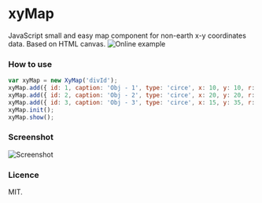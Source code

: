 # xyMap
JavaScript small and easy map component for non-earth x-y coordinates data. Based on HTML canvas.
![Online example](https://jsfiddle.net/Petrichuk/qcg1k6ev/)

### How to use
```js
var xyMap = new XyMap('divId');
xyMap.add({ id: 1, caption: 'Obj - 1', type: 'circe', x: 10, y: 10, r: 5, colorFill: 'red' });
xyMap.add({ id: 2, caption: 'Obj - 2', type: 'circe', x: 20, y: 20, r: 5, colorFill: 'green' });
xyMap.add({ id: 3, caption: 'Obj - 3', type: 'circe', x: 15, y: 35, r: 5, colorFill: 'blue' });
xyMap.init();
xyMap.show();
```
### Screenshot
![Screenshot](https://cloud.githubusercontent.com/assets/20028214/20959367/c7121cea-bc84-11e6-9210-c8420919d0f1.png)

### Licence
MIT.
